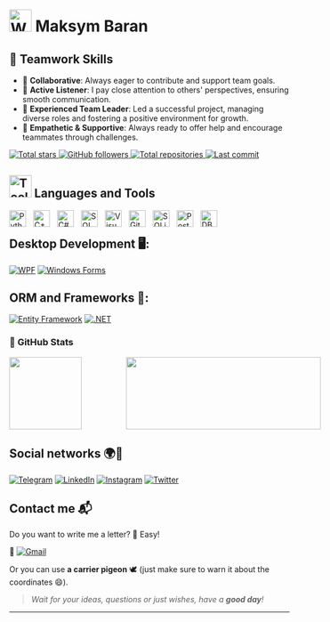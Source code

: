 # <img src="https://media.giphy.com/media/hvRJCLFzcasrR4ia7z/giphy.gif" width="40px" alt="Waving Hand GIF" /> Maksym Baran

## 🤝 Teamwork Skills
- 🌟 **Collaborative**: Always eager to contribute and support team goals.
- 🧠 **Active Listener**: I pay close attention to others' perspectives, ensuring smooth communication.
- 🏅 **Experienced Team Leader**: Led a successful project, managing diverse roles and fostering a positive environment for growth.
- 🤗 **Empathetic & Supportive**: Always ready to offer help and encourage teammates through challenges.

<p align="left">
  <!-- Загальна кількість зірок -->
  <a href="https://github.com/jacobstxt?tab=repositories&sort=stargazers">
    <img alt="Total stars" title="Total stars on GitHub" src="https://img.shields.io/github/stars/jacobstxt?color=FFD700&style=for-the-badge&label=Total%20Stars&logo=github"/>
  </a>
  
  <!-- Кількість підписників -->
  <a href="https://github.com/jacobstxt?tab=followers">
    <img alt="GitHub followers" title="Followers on GitHub" src="https://img.shields.io/github/followers/jacobstxt?color=00CFFF&style=for-the-badge&label=Followers&logo=github"/>
  </a>
  
  <!-- Кількість репозиторіїв -->
  <a href="https://github.com/jacobstxt?tab=repositories">
    <img alt="Total repositories" title="Total repositories" src="https://img.shields.io/badge/Repositories-9-green?style=for-the-badge&logo=github"/>
  </a>

  <!-- Останній коміт -->
  <a href="https://github.com/jacobstxt">
    <img alt="Last commit" title="Last commit" src="https://img.shields.io/github/last-commit/jacobstxt/jacobstxt?color=FF5733&style=for-the-badge&label=Last%20Commit&logo=git"/>
  </a>
</p>

## <img src="https://media.giphy.com/media/2IudUHdI075HL02Pkk/giphy.gif" width="40px" alt="Tools GIF" /> Languages and Tools

<img align="left" alt="Python" width="30px" style="padding-right:10px;" src="https://cdn.jsdelivr.net/gh/devicons/devicon@latest/icons/python/python-original.svg"/>
<img align="left" alt="C++" width="30px" style="padding-right:10px;" src="https://cdn.jsdelivr.net/gh/devicons/devicon@latest/icons/cplusplus/cplusplus-original.svg" />
<img align="left" alt="C#" width="30px" style="padding-right:10px;" src="https://cdn.jsdelivr.net/gh/devicons/devicon@latest/icons/csharp/csharp-original.svg" />
<img align="left" alt="SQL" width="30px" style="padding-right:10px;" src="https://cdn.jsdelivr.net/gh/devicons/devicon@latest/icons/microsoftsqlserver/microsoftsqlserver-original.svg" />
<img align="left" alt="Visual Studio" width="30px" style="padding-right:10px;" src="https://cdn.jsdelivr.net/gh/devicons/devicon@latest/icons/visualstudio/visualstudio-original.svg"/>
<img align="left" alt="Git" width="30px" style="padding-right:10px;" src="https://cdn.jsdelivr.net/gh/devicons/devicon@latest/icons/git/git-original.svg" />
<img align="left" alt="SQLite" width="30px" style="padding-right:10px;" src="https://cdn.jsdelivr.net/gh/devicons/devicon@latest/icons/sqlite/sqlite-original.svg" />
<img align="left" alt="PostgreSQL" width="30px" style="padding-right:10px;"  src="https://cdn.jsdelivr.net/gh/devicons/devicon@latest/icons/postgresql/postgresql-original.svg" />
<img align="left" alt="DBeaver" width="30px" style="padding-right:10px;"  src="https://cdn.jsdelivr.net/gh/devicons/devicon@latest/icons/dbeaver/dbeaver-original.svg" />

<br/>

## Desktop Development 🖥️:
[![WPF](https://img.shields.io/badge/WPF-Intermediate-blue?style=for-the-badge&logo=windows&logoColor=white)](https://learn.microsoft.com/en-us/dotnet/desktop/wpf/)
[![Windows Forms](https://img.shields.io/badge/Windows%20Forms-Intermediate-green?style=for-the-badge&logo=windows&logoColor=white)](https://learn.microsoft.com/en-us/dotnet/desktop/winforms/)

## ORM and Frameworks 🔗:
[![Entity Framework](https://img.shields.io/badge/Entity%20Framework-Intermediate-orange?style=for-the-badge&logo=dotnet&logoColor=white)](https://learn.microsoft.com/en-us/ef/)
[![.NET](https://img.shields.io/badge/.NET-Intermediate-blue?style=for-the-badge&logo=.net&logoColor=white)](https://dotnet.microsoft.com/)



### 🌟 **GitHub Stats**
<div style="display: flex; justify-content: space-between; gap: 80px;">
  <img height="130" src="https://github-readme-stats.vercel.app/api?username=jacobstxt&show_icons=true&hide_title=true&hide=prs&count_private=true&theme=radical" />
  <img height="130" Width="350" src="https://github-readme-stats.vercel.app/api/top-langs/?username=jacobstxt&layout=compact&theme=radical" />
</div>


## Social networks 🌍📱
[![Telegram](https://img.shields.io/badge/Telegram-2CA5E0?style=for-the-badge&logo=Telegram&logoColor=white)](https://t.me/UAJacobs) 
[![LinkedIn](https://img.shields.io/badge/LinkedIn-0A66C2?style=for-the-badge&logo=LinkedIn&logoColor=white)](https://www.linkedin.com/in/maksym-baran-0b5667332/) 
[![Instagram](https://img.shields.io/badge/Instagram-2E5D91?style=for-the-badge&logo=Instagram&logoColor=white)](https://www.instagram.com/m_aks.brn/) 
[![Twitter](https://img.shields.io/badge/Twitter-1DA1F2?style=for-the-badge&logo=Twitter&logoColor=white)](https://x.com/jACOBS_ua) 

## Contact me 📬
Do you want to write me a letter? 📨 Easy!  

📧 [![Gmail](https://img.shields.io/badge/Email-mmaksym.baran%40gmail.com-D14836?style=for-the-badge&logo=Gmail&logoColor=white)](mailto:mmaksym.baran@gmail.com)

Or you can use **a carrier pigeon** 🕊️ (just make sure to warn it about the coordinates 😄).

> _Wait for your ideas, questions or just wishes, have a **good day**!_

---


